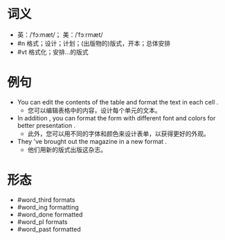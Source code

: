 # 词义
- 英：/ˈfɔːmæt/； 美：/ˈfɔːrmæt/
- #n 格式；设计；计划；(出版物的)版式，开本；总体安排
- #vt 格式化；安排…的版式
# 例句
- You can edit the contents of the table and format the text in each cell .
	- 您可以编辑表格中的内容，设计每个单元的文本。
- In addition , you can format the form with different font and colors for better presentation .
	- 此外，您可以用不同的字体和颜色来设计表单，以获得更好的外观。
- They 've brought out the magazine in a new format .
	- 他们用新的版式出版这杂志。
# 形态
- #word_third formats
- #word_ing formatting
- #word_done formatted
- #word_pl formats
- #word_past formatted
